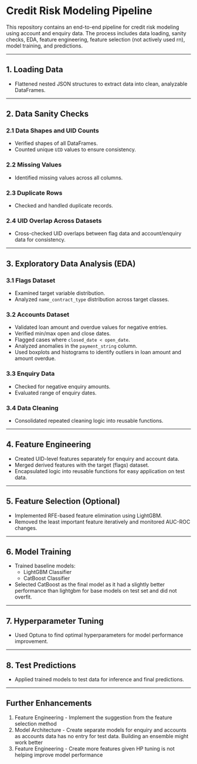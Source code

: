 # Credit Risk Modeling Pipeline

This repository contains an end-to-end pipeline for credit risk modeling using account and enquiry data. The process includes data loading, sanity checks, EDA, feature engineering, feature selection (not actively used rn), model training, and predictions.

---

## 1. Loading Data

- Flattened nested JSON structures to extract data into clean, analyzable DataFrames.

---

## 2. Data Sanity Checks

### 2.1 Data Shapes and UID Counts
- Verified shapes of all DataFrames.
- Counted unique `UID` values to ensure consistency.

### 2.2 Missing Values
- Identified missing values across all columns.

### 2.3 Duplicate Rows
- Checked and handled duplicate records.

### 2.4 UID Overlap Across Datasets
- Cross-checked UID overlaps between flag data and account/enquiry data for consistency.

---

## 3. Exploratory Data Analysis (EDA)

### 3.1 Flags Dataset
- Examined target variable distribution.
- Analyzed `name_contract_type` distribution across target classes.

### 3.2 Accounts Dataset
- Validated loan amount and overdue values for negative entries.
- Verified min/max open and close dates.
- Flagged cases where `closed_date < open_date`.
- Analyzed anomalies in the `payment_string` column.
- Used boxplots and histograms to identify outliers in loan amount and amount overdue.

### 3.3 Enquiry Data
- Checked for negative enquiry amounts.
- Evaluated range of enquiry dates.

### 3.4 Data Cleaning
- Consolidated repeated cleaning logic into reusable functions.

---

## 4. Feature Engineering

- Created UID-level features separately for enquiry and account data.
- Merged derived features with the target (flags) dataset.
- Encapsulated logic into reusable functions for easy application on test data.

---

## 5. Feature Selection (Optional)

- Implemented RFE-based feature elimination using LightGBM.
- Removed the least important feature iteratively and monitored AUC-ROC changes.

---

## 6. Model Training

- Trained baseline models:
  - LightGBM Classifier
  - CatBoost Classifier
- Selected CatBoost as the final model as it had a slightly better performance than lightgbm for base models on test set and did not overfit.
---

## 7. Hyperparameter Tuning

- Used Optuna to find optimal hyperparameters for model performance improvement.

---

## 8. Test Predictions

- Applied trained models to test data for inference and final predictions.

---

## Further Enhancements
1. Feature Engineering - Implement the suggestion from the feature selection method
3. Model Architecture - Create separate models for enquiry and accounts as accounts data has no entry for test data. Building an ensemble might work better
4. Feature Engineering - Create more features given HP tuning is not helping improve model performance

